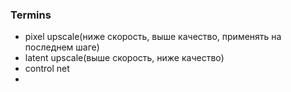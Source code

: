 

### Termins
- pixel upscale(ниже скорость, выше качество, применять на последнем шаге)
- latent upscale(выше скорость, ниже качество)
- control net
- 
